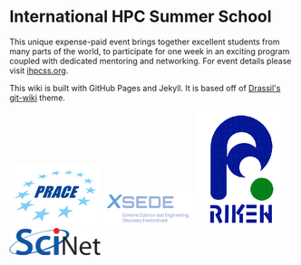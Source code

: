 # International HPC Summer School

This unique expense-paid event brings together excellent students from many parts of the world, to participate for one week in an exciting program coupled with dedicated mentoring and networking.
For event details please visit [ihpcss.org](http://www.ihpcss.org).

This wiki is built with GitHub Pages and Jekyll.
It is based off of [Drassil's git-wiki](https://github.com/Drassil/git-wiki) theme.

<img src="/assets/images/prace-logo.png" alt="PRACE" width="160px"/>
<img src="/assets/images/xsede-logo.png" alt="XSEDE" width="160px"/>
<img src="/assets/images/riken-logo.gif" alt="Riken" width="160px"/>
<img src="/assets/images/scinet-logo.png" alt="SciNet" width="160px"/>
